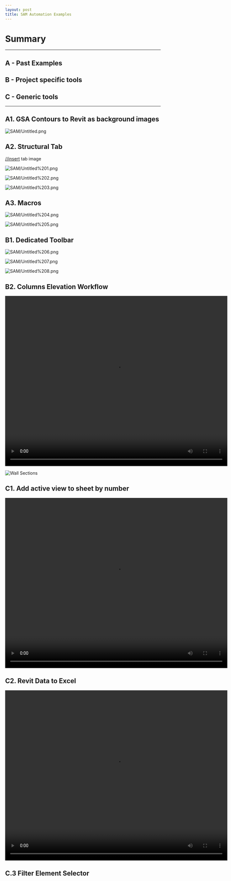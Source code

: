 ```yaml
---
layout: post
title: SAM Automation Examples
---
```


# Summary
---

## A - Past Examples
## B - Project specific tools
## C - Generic tools
---

## A1. GSA Contours to Revit as background images

![SAM/Untitled.png](/images/SAM/Untitled.png)

## A2. Structural Tab

[//insert](//insert) tab image

![SAM/Untitled%201.png](/images/SAM/Untitled%201.png)

![SAM/Untitled%202.png](/images/SAM/Untitled%202.png)

![SAM/Untitled%203.png](/images/SAM/Untitled%203.png)

## A3. Macros

![SAM/Untitled%204.png](/images/SAM/Untitled%204.png)

![SAM/Untitled%205.png](/images/SAM/Untitled%205.png)

## B1. Dedicated Toolbar

![SAM/Untitled%206.png](/images/SAM/Untitled%206.png)

![SAM/Untitled%207.png](/images/SAM/Untitled%207.png)

![SAM/Untitled%208.png](/images/SAM/Untitled%208.png)

## B2. Columns Elevation Workflow

<video id="pelican-installation" class="video-js vjs-default-skin" controls preload="auto" width="720" height="550" data-setup="{}">
<source src="/videos/ColumnSchedule.mkv" type='video/mp4'></video>

![Wall Sections](/images/SAM/wallsSections.jpg)

## C1. Add active view to sheet by number
<video id="pelican-installation" class="video-js vjs-default-skin" controls preload="auto" width="720" height="550" data-setup="{}">
<source src="/videos/AddViewToSheet.mp4" type='video/mp4'></video>

## C2. Revit Data to Excel
<video id="pelican-installation" class="video-js vjs-default-skin" controls preload="auto" width="720" height="550" data-setup="{}">
<source src="/videos/DatatoExcel.mp4" type='video/mp4'></video>

## C.3 Filter Element Selector


